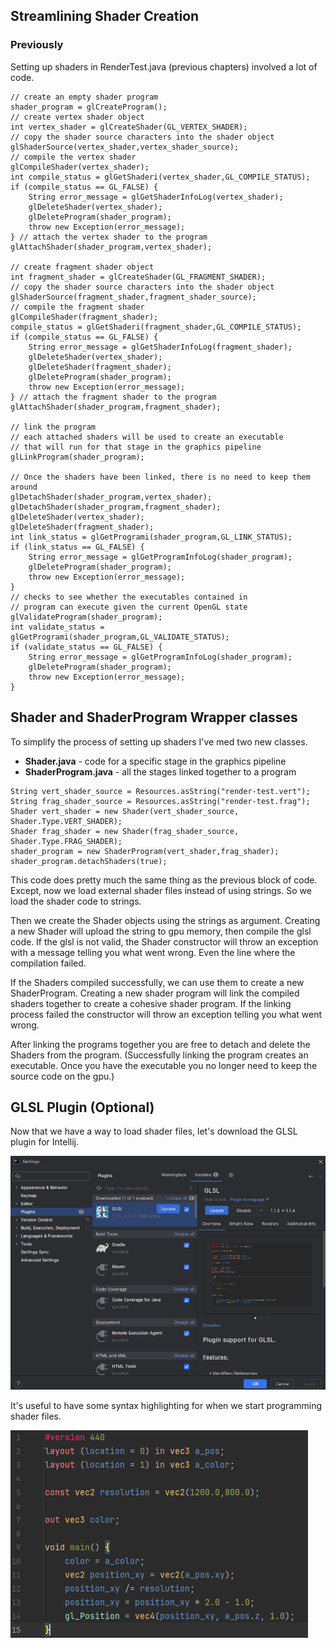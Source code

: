 
## Streamlining Shader Creation

### Previously
Setting up shaders in RenderTest.java (previous chapters) involved a lot of code.

```
// create an empty shader program
shader_program = glCreateProgram();
// create vertex shader object
int vertex_shader = glCreateShader(GL_VERTEX_SHADER);
// copy the shader source characters into the shader object
glShaderSource(vertex_shader,vertex_shader_source);
// compile the vertex shader
glCompileShader(vertex_shader);
int compile_status = glGetShaderi(vertex_shader,GL_COMPILE_STATUS);
if (compile_status == GL_FALSE) {
    String error_message = glGetShaderInfoLog(vertex_shader);
    glDeleteShader(vertex_shader);
    glDeleteProgram(shader_program);
    throw new Exception(error_message);
} // attach the vertex shader to the program
glAttachShader(shader_program,vertex_shader);

// create fragment shader object
int fragment_shader = glCreateShader(GL_FRAGMENT_SHADER);
// copy the shader source characters into the shader object
glShaderSource(fragment_shader,fragment_shader_source);
// compile the fragment shader
glCompileShader(fragment_shader);
compile_status = glGetShaderi(fragment_shader,GL_COMPILE_STATUS);
if (compile_status == GL_FALSE) {
    String error_message = glGetShaderInfoLog(fragment_shader);
    glDeleteShader(vertex_shader);
    glDeleteShader(fragment_shader);
    glDeleteProgram(shader_program);
    throw new Exception(error_message);
} // attach the fragment shader to the program
glAttachShader(shader_program,fragment_shader);

// link the program
// each attached shaders will be used to create an executable
// that will run for that stage in the graphics pipeline
glLinkProgram(shader_program);

// Once the shaders have been linked, there is no need to keep them around
glDetachShader(shader_program,vertex_shader);
glDetachShader(shader_program,fragment_shader);
glDeleteShader(vertex_shader);
glDeleteShader(fragment_shader);
int link_status = glGetProgrami(shader_program,GL_LINK_STATUS);
if (link_status == GL_FALSE) {
    String error_message = glGetProgramInfoLog(shader_program);
    glDeleteProgram(shader_program);
    throw new Exception(error_message);
}
// checks to see whether the executables contained in
// program can execute given the current OpenGL state
glValidateProgram(shader_program);
int validate_status = glGetProgrami(shader_program,GL_VALIDATE_STATUS);
if (validate_status == GL_FALSE) {
    String error_message = glGetProgramInfoLog(shader_program);
    glDeleteProgram(shader_program);
    throw new Exception(error_message);
}
```
## Shader and ShaderProgram Wrapper classes

To simplify the process of setting up shaders I've med two new classes.
* **Shader.java** - code for a specific stage in the graphics pipeline
* **ShaderProgram.java** - all the stages linked together to a program


```
String vert_shader_source = Resources.asString("render-test.vert");
String frag_shader_source = Resources.asString("render-test.frag");
Shader vert_shader = new Shader(vert_shader_source, Shader.Type.VERT_SHADER);
Shader frag_shader = new Shader(frag_shader_source, Shader.Type.FRAG_SHADER);
shader_program = new ShaderProgram(vert_shader,frag_shader);
shader_program.detachShaders(true);
```
This code does pretty much the same thing as the previous block of code.
Except, now we load external shader files instead of using strings.
So we load the shader code to strings. 

Then we create the Shader objects using
the strings as argument. Creating a new Shader will upload the
string to gpu memory, then compile the glsl code. If the glsl is
not valid, the Shader constructor will throw an exception with a
message telling you what went wrong. Even the line where the compilation failed.

If the Shaders compiled successfully, we can use them to create a new ShaderProgram.
Creating a new shader program will link the compiled shaders together to create
a cohesive shader program. If the linking process failed the constructor will throw
an exception telling you what went wrong.

After linking the programs together you are free to detach and delete the Shaders
from the program. (Successfully linking the program creates an executable. Once
you have the executable you no longer need to keep the source code on the gpu.)


## GLSL Plugin (Optional)

Now that we have a way to load shader files, let's download the GLSL plugin for Intellij.


![glsl-plugin](img/05/glsl-plugin.png)

It's useful to have some syntax highlighting for when we start programming shader files.

![glsl-plugin-example](img/05/glsl-plugin-example-code.png)


